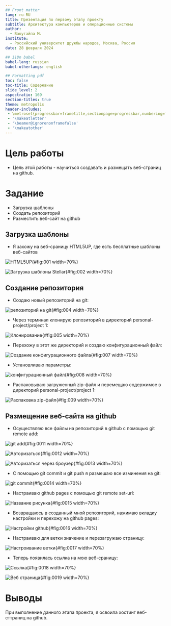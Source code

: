 ```yaml
---
## Front matter
lang: ru-RU
title: Презентация по первому этапу проекту
subtitle: Архитектура компьютеров и операционные системы
author:
  - Вакутайпа М.
institute:
  - Российский университет дружбы народов, Москва, Россия
date: 28 февраля 2024

## i18n babel
babel-lang: russian
babel-otherlangs: english

## Formatting pdf
toc: false
toc-title: Содержание
slide_level: 2
aspectratio: 169
section-titles: true
theme: metropolis
header-includes:
 - \metroset{progressbar=frametitle,sectionpage=progressbar,numbering=fraction}
 - '\makeatletter'
 - '\beamer@ignorenonframefalse'
 - '\makeatother'
---
```


# Цель работы

- Цель этой работы - научиться создавать и размещать веб-страниц на github.

# Задание

- Загрузка шаблоны
- Создать репозиторий
- Разместить веб-сайт на github

## Загрузка шаблоны

- Я захожу на веб-сраницу HTML5UP, где есть бесплатные шаблоны веб-сайтов

![HTML5UP](image/1.PNG){#fig:001 width=70%}

![Загрузка шаблоны Stellar](image/2.PNG){#fig:002 width=70%}

## Создание репозитория

- Создаю новый репозиторий на git:

![репозиторий на git](image/3.PNG){#fig:004 width=70%}

- Через терминал клонирую репозиторий в директорий personal-project/project 1:

![Клонирование](image/4.PNG){#fig:005 width=70%}

- Перехожу в этот же директорий и создаю конфигурационный файл:

![Создание конфигурационного файла](image/5.PNG){#fig:007 width=70%}

- Установливаю параметры:

![конфигурационный файл](image/6.PNG){#fig:008 width=70%}

- Распаковываю загруженный zip-файл и перемещаю содержимое в директорий personal-project/project 1:

![Распаковка zip-файл](image/7.PNG){#fig:009 width=70%}

## Размещение веб-сайта на github

- Осуществляю все файлы на репозиторий в github с помощью git remote add:

![git add](image/9.PNG){#fig:0011 width=70%}

![Авторизаться](image/10.PNG){#fig:0012 width=70%}

![Авторизаться через броузер](image/11.PNG){#fig:0013 width=70%}

- С помощью git commit и git push я размешаю все изминения на git:

![git commit](image/12.PNG){#fig:0014 width=70%}

- Настраиваю github pages с помощью git remote set-url:

![Название рисунка](image/13.PNG){#fig:0015 width=70%}

- Возвращаюсь в созданный мной репозиторий, нажимаю вкладку настройки и перехожу на github pages:
 
![Настройки github](image/14.PNG){#fig:0016 width=70%}

- Настраиваю для ветки значение и перезагружаю страницу:

![Настроивание ветки](image/15.PNG){#fig:0017 width=70%}

- Теперь появилась ссылка на мою веб-сраницу:

![Ссылка](image/16.PNG){#fig:0018 width=70%}

![Веб страница](image/17.PNG){#fig:0019 width=70%}

# Выводы

При выполнение данного этапа проекта, я освоила хостинг веб-сттраниц на github.
